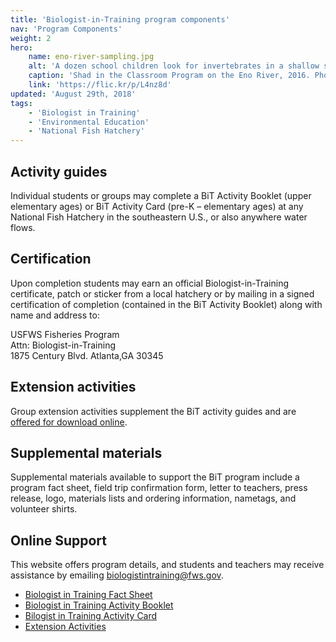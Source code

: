 ```yaml
---
title: 'Biologist-in-Training program components'
nav: 'Program Components'
weight: 2
hero:
    name: eno-river-sampling.jpg
    alt: 'A dozen school children look for invertebrates in a shallow stretch of river.'
    caption: 'Shad in the Classroom Program on the Eno River, 2016. Photo by NC Museum of Natural History.'
    link: 'https://flic.kr/p/L4nz8d'
updated: 'August 29th, 2018'
tags:
    - 'Biologist in Training'
    - 'Environmental Education'
    - 'National Fish Hatchery'
---
```


## Activity guides

Individual students or groups may complete a BiT Activity Booklet (upper elementary ages) or BiT Activity Card (pre-K &ndash; elementary ages) at any National Fish Hatchery in the southeastern U.S., or also anywhere water flows.

## Certification

Upon completion students may earn an official Biologist-in-Training certificate, patch or sticker from a local hatchery or by mailing in a signed certification of completion (contained in the BiT Activity Booklet) along with name and address to:

USFWS Fisheries Program  
Attn: Biologist-in-Training  
1875 Century Blvd.
Atlanta,GA 30345

## Extension activities

Group extension activities supplement the BiT activity guides and are [offered for download online](/biologist-in-training/extension-activities/).

## Supplemental materials

Supplemental materials available to support the BiT program include a program fact sheet, field trip confirmation form, letter to teachers, press release, logo, materials lists and ordering information, nametags, and volunteer shirts.

## Online Support

This website offers program details, and students and teachers may receive assistance by emailing [biologistintraining@fws.gov](mailto:biologistintraining@fws.gov).

- [Biologist in Training Fact Sheet](/pdf/fact-sheet/biologist-in-training.pdf)
- [Biologist in Training Activity Booklet](/pdf/workbook/biologist-in-training.pdf)
- [Bilogist in Training Activity Card](/pdf/workbook/biologist-in-training-activity-card.pdf)
- [Extension Activities](/biologist-in-training/extension-activities)

